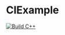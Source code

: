 # CIExample

[![Build C++](https://github.com/quinn280/CIExample/actions/workflows/actions.yaml/badge.svg)](https://github.com/quinn280/CIExample/actions/workflows/actions.yaml)
